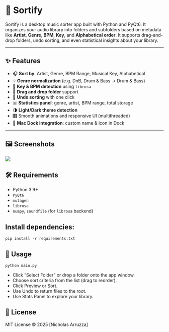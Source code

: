 # 🎵 Sortify

Sortify is a desktop music sorter app built with Python and PyQt6. It organizes your audio library into folders and subfolders based on metadata like **Artist**, **Genre**, **BPM**, **Key**, and **Alphabetical order**. It supports drag-and-drop folders, undo sorting, and even statistical insights about your library.

---

## ✨ Features

- 🎧 **Sort by**: Artist, Genre, BPM Range, Musical Key, Alphabetical
- 💡 **Genre normalization** (e.g. DnB, Drum & Bass → Drum & Bass)
- 🧠 **Key & BPM detection** using `librosa`
- 📂 **Drag and drop folder** support
- 🔄 **Undo sorting** with one click
- 📊 **Statistics panel**: genre, artist, BPM range, total storage
- 🌗 **Light/Dark theme detection**
- 🎛️ Smooth animations and responsive UI (multithreaded)
- 🍏 **Mac Dock integration**: custom name & icon in Dock

---

## 🖼️ Screenshots

![](Assets.using_sortify.png)

## 🛠 Requirements

- Python 3.9+
- `PyQt6`
- `mutagen`
- `librosa`
- `numpy`, `soundfile` (for `librosa` backend)

## Install dependencies:
`pip install -r requirements.txt`

## 🚀 Usage
`python main.py`

- Click “Select Folder” or drop a folder onto the app window.
- Choose sort criteria from the list (drag to reorder).
- Click Preview or Sort.
- Use Undo to return files to the root.
- Use Stats Panel to explore your library.

## 📝 License
MIT License © 2025 [Nicholas Arruzza]
